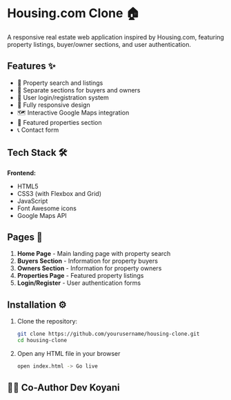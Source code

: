 # Housing.com Clone 🏠

A responsive real estate web application inspired by Housing.com, featuring property listings, buyer/owner sections, and user authentication.

## Features ✨

- 🏡 Property search and listings
- 👥 Separate sections for buyers and owners
- 🔐 User login/registration system
- 📱 Fully responsive design
- 🗺️ Interactive Google Maps integration
- 🏢 Featured properties section
- 📞 Contact form

## Tech Stack 🛠️

**Frontend:**
- HTML5
- CSS3 (with Flexbox and Grid)
- JavaScript
- Font Awesome icons
- Google Maps API

## Pages 📄

1. **Home Page** - Main landing page with property search
2. **Buyers Section** - Information for property buyers
3. **Owners Section** - Information for property owners
4. **Properties Page** - Featured property listings
5. **Login/Register** - User authentication forms

## Installation ⚙️

1. Clone the repository:
   ```bash
   git clone https://github.com/yourusername/housing-clone.git
   cd housing-clone
   ```
2. Open any HTML file in your browser
   ```bash
   open index.html -> Go live
   ```
## 🧑‍💻 Co-Author Dev Koyani
